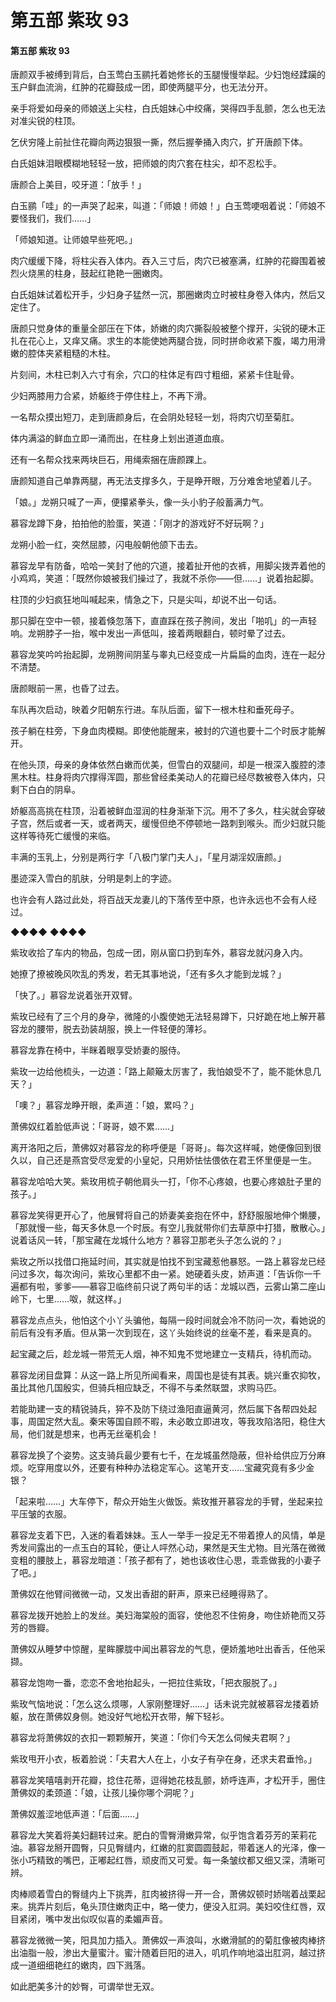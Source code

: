 # 第五部 紫玫 93

#### 第五部 紫玫 93

唐颜双手被缚到背后，白玉莺白玉鹂托着她修长的玉腿慢慢举起。少妇饱经蹂躏的玉户鲜血流淌，红肿的花瓣鼓成一团，即使两腿平分，也无法分开。

亲手将爱如母亲的师娘送上尖柱，白氏姐妹心中绞痛，哭得四手乱颤，怎么也无法对准尖锐的柱顶。

乞伏穷隆上前扯住花瓣向两边狠狠一撕，然后握拳捅入肉穴，扩开唐颜下体。

白氏姐妹泪眼模糊地轻轻一放，把师娘的肉穴套在柱尖，却不忍松手。

唐颜合上美目，咬牙道：「放手！」

白玉鹂「哇」的一声哭了起来，叫道：「师娘！师娘！」白玉莺哽咽着说：「师娘不要怪我们，我们……」

「师娘知道。让师娘早些死吧。」

肉穴缓缓下降，将柱尖吞入体内。吞入三寸后，肉穴已被塞满，红肿的花瓣围着被烈火烧黑的柱身，鼓起红艳艳一圈嫩肉。

白氏姐妹试着松开手，少妇身子猛然一沉，那圈嫩肉立时被柱身卷入体内，然后又定住了。

唐颜只觉身体的重量全部压在下体，娇嫩的肉穴撕裂般被整个撑开，尖锐的硬木正扎在花心上，又痒又痛。求生的本能使她两腿合拢，同时拼命收紧下腹，竭力用滑嫩的腔体夹紧粗糙的木柱。

片刻间，木柱已刺入六寸有余，穴口的柱体足有四寸粗细，紧紧卡住耻骨。

少妇两膝用力合紧，娇躯终于停住柱上，不再下滑。

一名帮众摸出短刀，走到唐颜身后，在会阴处轻轻一划，将肉穴切至菊肛。

体内满溢的鲜血立即一涌而出，在柱身上划出道道血痕。

还有一名帮众找来两块巨石，用绳索捆在唐颜踝上。

唐颜知道自己单靠两腿，再无法支撑多久，于是睁开眼，万分难舍地望着儿子。

「娘。」龙朔只喊了一声，便攥紧拳头，像一头小豹子般蓄满力气。

慕容龙蹲下身，拍拍他的脸蛋，笑道：「刚才的游戏好不好玩啊？」

龙朔小脸一红，突然屈膝，闪电般朝他颌下击去。

慕容龙早有防备，哈哈一笑封了他的穴道，接着扯开他的衣裤，用脚尖拨弄着他的小鸡鸡，笑道：「既然你娘被我们操过了，我就不杀你——但……」说着抬起脚。

柱顶的少妇疯狂地叫喊起来，情急之下，只是尖叫，却说不出一句话。

那只脚在空中一顿，接着倏忽落下，直直踩在孩子胯间，发出「啪叽」的一声轻响。龙朔脖子一抬，喉中发出一声低叫，接着两眼翻白，顿时晕了过去。

慕容龙笑吟吟抬起脚，龙朔胯间阴茎与睾丸已经变成一片扁扁的血肉，连在一起分不清楚。

唐颜眼前一黑，也昏了过去。

车队再次启动，映着夕阳朝东行进。车队后面，留下一根木柱和垂死母子。

孩子躺在柱旁，下身血肉模糊。即使他能醒来，被封的穴道也要十二个时辰才能解开。

在他头顶，母亲的身体依然白嫩而优美，但雪白的双腿间，却是一根深入腹腔的漆黑木柱。柱身将肉穴撑得浑圆，那些曾经柔美动人的花瓣已经尽数被卷入体内，只剩下白白的阴阜。

娇躯高高挑在柱顶，沿着被鲜血湿润的柱身渐渐下沉。用不了多久，柱尖就会穿破子宫，然后或者一天，或者两天，缓慢但绝不停顿地一路刺到喉头。而少妇就只能这样等待死亡缓慢的来临。

丰满的玉乳上，分别是两行字「八极门掌门夫人」，「星月湖淫奴唐颜。」

墨迹深入雪白的肌肤，分明是刺上的字迹。

也许会有人路过此处，将百战天龙妻儿的下落传至中原，也许永远也不会有人经过。

◆◆◆◆ ◆◆◆◆

紫玫收拾了车内的物品，包成一团，刚从窗口扔到车外，慕容龙就闪身入内。

她撩了撩被晚风吹乱的秀发，若无其事地说，「还有多久才能到龙城？」

「快了。」慕容龙说着张开双臂。

紫玫已经有了三个月的身孕，微隆的小腹使她无法轻易蹲下，只好跪在地上解开慕容龙的腰带，脱去劲装胡服，换上一件轻便的薄衫。

慕容龙靠在椅中，半眯着眼享受娇妻的服侍。

紫玫一边给他梳头，一边道：「路上颠簸太厉害了，我怕娘受不了，能不能休息几天？」

「噢？」慕容龙睁开眼，柔声道：「娘，累吗？」

萧佛奴红着脸低声说：「哥哥，娘不累……」

离开洛阳之后，萧佛奴对慕容龙的称呼便是「哥哥」。每次这样喊，她便像回到很久以，自己还是燕宫受尽宠爱的小皇妃，只用娇怯怯偎依在君王怀里便是一生。

慕容龙哈哈大笑。紫玫用梳子朝他肩头一打，「你不心疼娘，也要心疼娘肚子里的孩子。」

慕容龙笑得更开心了，他展臂将自己的娇妻美妾抱在怀中，舒舒服服地伸个懒腰，「那就慢一些，每天多休息一个时辰。有空儿我就带你们去草原中打猎，散散心。」说着话风一转，「那宝藏在龙城什么地方？慕容卫那老头子怎么说的？」

紫玫之所以找借口拖延时间，其实就是怕找不到宝藏惹他暴怒。一路上慕容龙已经问过多次，每次询问，紫玫心里都不由一紧。她硬着头皮，娇声道：「告诉你一千遍都有啦，爹爹——慕容卫临终前只说了两句半的话：龙城以西，云雾山第二座山岭下，七里……呶，就这样。」

慕容龙点点头，他怕这个小丫头骗他，每隔一段时间就会冷不防问一次，看她说的前后有没有矛盾。但从第一次到现在，这丫头始终说的丝毫不差，看来是真的。

起宝藏之后，趁龙城一带荒无人烟，神不知鬼不觉地建立一支精兵，待机而动。

慕容龙闭目盘算：从这一路上所见所闻看来，周国也是徒有其表。姚兴重农抑牧，虽比其他几国殷实，但骑兵相应缺乏，不得不与柔然联盟，求购马匹。

若能助建一支的精锐骑兵，猝不及防下绕过渔阳直逼黄河，然后属下各帮四处起事，周国定然大乱。秦宋等国自顾不暇，未必敢立即进攻，等我攻陷洛阳，稳住大局，他们就是想来，也再无丝毫机会！

慕容龙换了个姿势。这支骑兵最少要有七千，在龙城虽然隐蔽，但补给供应万分麻烦。吃穿用度以外，还要有种种办法稳定军心。这笔开支……宝藏究竟有多少金银？

「起来啦……」大车停下，帮众开始生火做饭。紫玫推开慕容龙的手臂，坐起来拉平压皱的衣服。

慕容龙支着下巴，入迷的看着妹妹。玉人一举手一投足无不带着撩人的风情，单是秀发间露出的一点玉白的耳轮，便让人呯然心动，果然是天生尤物。目光落在微微变粗的腰肢上，慕容龙暗道：「孩子都有了，她也该收住心思，乖乖做我的小妻子了吧。」

萧佛奴在他臂间微微一动，又发出香甜的鼾声，原来已经睡得熟了。

慕容龙拨开她脸上的发丝。美妇海棠般的面容，使他忍不住俯身，吻住娇艳而又芬芳的唇瓣。

萧佛奴从睡梦中惊醒，星眸朦胧中闻出慕容龙的气息，便娇羞地吐出香舌，任他采撷。

慕容龙饱吻一番，恋恋不舍地抬起头，一把拉住紫玫，「把衣服脱了。」

紫玫气恼地说：「怎么这么烦哪，人家刚整理好……」话未说完就被慕容龙搂着娇躯，放在萧佛奴身侧。她没好气地松开衣带，解下轻衫。

慕容龙将萧佛奴的衣扣一颗颗解开，笑道：「你们今天怎么伺候夫君啊？」

紫玫甩开小衣，板着脸说：「夫君大人在上，小女子有孕在身，还求夫君垂怜。」

慕容龙笑嘻嘻剥开花瓣，捻住花蒂，逗得她花枝乱颤，娇呼连声，才松开手，圈住萧佛奴的柔颈道：「娘，让孩儿操你哪个洞呢？」

萧佛奴羞涩地低声道：「后面……」

慕容龙大笑着将美妇翻转过来。肥白的雪臀滑嫩异常，似乎饱含着芬芳的茉莉花油。慕容龙掰开圆臀，只见臀缝内，红嫩的肛窦圆圆鼓起，带着迷人的光泽，像一张小巧精致的嘴巴，正嘟起红唇，顽皮而又可爱。每一条皱纹都又细又深，清晰可辨。

肉棒顺着雪白的臀缝内上下挑弄，肛肉被挤得一开一合，萧佛奴顿时娇喘着战栗起来。挑弄片刻后，龟头顶住嫩肉正中，略一使力，便没入肛洞。美妇咬住红唇，双目紧闭，嘴中发出似叹似喜的柔媚声音。

慕容龙微微一笑，阳具加力插入。萧佛奴一声浪叫，水嫩滑腻的的菊肛像被肉棒挤出油脂一般，渗出大量蜜汁。蜜汁随着巨阳的进入，叽叽作响地溢出肛洞，越过挤成一道细细艳红的嫩肉，四下溅落。

如此肥美多汁的妙臀，可谓举世无双。

